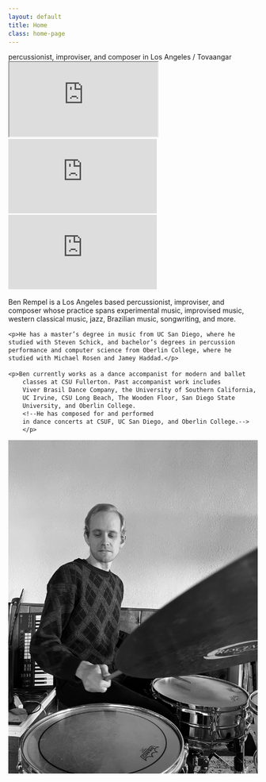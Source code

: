 ```yaml
---
layout: default
title: Home
class: home-page
---
```


<div class="intro-text">
percussionist, improviser, and composer in Los Angeles / Tovaangar
</div>

<!-- style="border: 0; width: 100%; max-width: 560px; height: 290px;"-->
<iframe class="bandcamp-embed" src="https://bandcamp.com/EmbeddedPlayer/album=2108160852/size=large/bgcol=ffffff/linkcol=222222/artwork=small/transparent=true/" seamless><a href="https://searchingrecords.bandcamp.com/album/live-in-prospect-park">Live in Prospect Park by Ben Rempel &amp; Justin Gunter</a></iframe>

<div class="yt-16x9 max-560">
	<iframe src="https://www.youtube-nocookie.com/embed/videoseries?si=km08wY6f40KniWvI&amp;list=PL4nS-SR7Tu7j8DLhtquDfTpSSITNd4N2L" title="YouTube video player" frameborder="0" allow="accelerometer; clipboard-write; encrypted-media; gyroscope; picture-in-picture; web-share" referrerpolicy="strict-origin-when-cross-origin" allowfullscreen></iframe>
</div>

<div class="yt-16x9 max-560">
	<iframe src="https://www.youtube-nocookie.com/embed/9mikjaG0Af4?si=2uq1frI1HNLrryJr" title="YouTube video player" frameborder="0" allow="accelerometer; clipboard-write; encrypted-media; gyroscope; picture-in-picture; web-share" referrerpolicy="strict-origin-when-cross-origin" allowfullscreen></iframe>
</div>

<div class="bio-container">

  <div class="bio-text">
    <p>Ben Rempel is a Los Angeles based percussionist, improviser, and composer whose practice spans experimental music, improvised music, western classical music, jazz, Brazilian music, songwriting, and more.</p>
		
	<p>He has a master’s degree in music from UC San Diego, where he studied with Steven Schick, and bachelor’s degrees in percussion performance and computer science from Oberlin College, where he studied with Michael Rosen and Jamey Haddad.</p>
		
	<p>Ben currently works as a dance accompanist for modern and ballet 
		classes at CSU Fullerton. Past accompanist work includes 
		Viver Brasil Dance Company, the University of Southern California, 
		UC Irvine, CSU Long Beach, The Wooden Floor, San Diego State
		University, and Oberlin College. 
		<!--He has composed for and performed
		in dance concerts at CSUF, UC San Diego, and Oberlin College.-->
		</p>
  </div>
    <img src="/assets/img/ben5.jpg" alt="Ben sitting at the drums" class="bio-photo" />
</div>